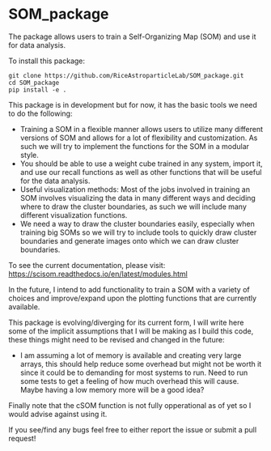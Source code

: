 <!-- SPHINX-START -->
# SOM_package

The package allows users to train a Self-Organizing Map (SOM) and use it for data analysis.

To install this package:

```
git clone https://github.com/RiceAstroparticleLab/SOM_package.git
cd SOM_package
pip install -e .
```

This package is in development but for now, it has the basic tools we need to do the following:
- Training a SOM in a flexible manner allows users to utilize many different versions of SOM and allows for a lot of flexibility and customization. As such we will try to implement the functions for the SOM in a modular style.
- You should be able to use a weight cube trained in any system, import it, and use our recall functions as well as other functions that will be useful for the data analysis.
- Useful visualization methods: Most of the jobs involved in training an SOM involves visualizing the data in many different ways and deciding where to draw the cluster boundaries, as such we will include many different visualization functions.
- We need a way to draw the cluster boundaries easily, especially when training big SOMs so we will try to include tools to quickly draw cluster boundaries and generate images onto which we can draw cluster boundaries.

To see the current documentation, please visit: https://scisom.readthedocs.io/en/latest/modules.html

In the future, I intend to add functionality to train a SOM with a variety of choices and improve/expand upon the plotting functions that are currently available.

This package is evolving/diverging for its current form, I will write here some of the implicit assumptions that I will be making as I build this code, these things might need to be revised and changed in the future:

- I am assuming a lot of memory is available and creating very large arrays, this should help reduce some overhead but might not be worth it since it could be to demanding for most systems to run. Need to run some tests to get a feeling of how much overhead this will cause. Maybe having a low memory more will be a good idea?

Finally note that the cSOM function is not fully opperational as of yet so I would advise against using it.

If you see/find any bugs feel free to either report the issue or submit a pull request!
